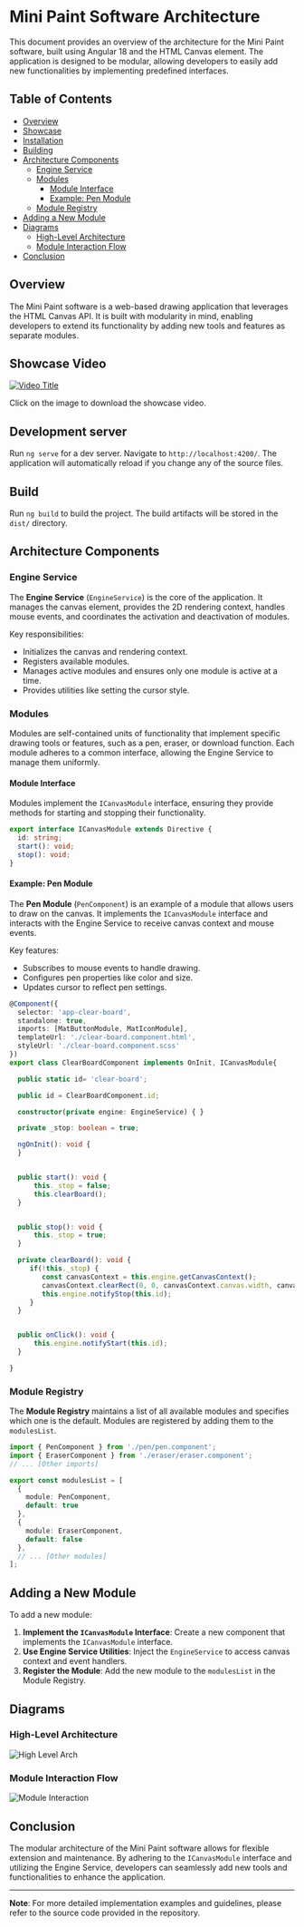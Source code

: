 # Mini Paint Software Architecture

This document provides an overview of the architecture for the Mini Paint software, built using Angular 18 and the HTML Canvas element. The application is designed to be modular, allowing developers to easily add new functionalities by implementing predefined interfaces.

## Table of Contents

- [Overview](#overview)
- [Showcase](#showcase-video)
- [Installation](#development-server)
- [Building](#build)
- [Architecture Components](#architecture-components)
  - [Engine Service](#engine-service)
  - [Modules](#modules)
    - [Module Interface](#module-interface)
    - [Example: Pen Module](#example-pen-module)
  - [Module Registry](#module-registry)
- [Adding a New Module](#adding-a-new-module)
- [Diagrams](#diagrams)
  - [High-Level Architecture](#high-level-architecture)
  - [Module Interaction Flow](#module-interaction-flow)
- [Conclusion](#conclusion)

## Overview

The Mini Paint software is a web-based drawing application that leverages the HTML Canvas API. It is built with modularity in mind, enabling developers to extend its functionality by adding new tools and features as separate modules.

## Showcase Video

[![Video Title](https://raw.githubusercontent.com/nagendras176/public-asset/refs/heads/main/Screenshot%202024-11-17%20at%2011.56.51%20PM.png)](https://github.com/nagendras176/public-asset/raw/refs/heads/main/Paint%20Application%20Showcase%20with%20Angular.mp4)

Click on the image to download the showcase video.

## Development server

Run `ng serve` for a dev server. Navigate to `http://localhost:4200/`. The application will automatically reload if you change any of the source files.


## Build

Run `ng build` to build the project. The build artifacts will be stored in the `dist/` directory.


## Architecture Components

### Engine Service

The **Engine Service** (`EngineService`) is the core of the application. It manages the canvas element, provides the 2D rendering context, handles mouse events, and coordinates the activation and deactivation of modules.

Key responsibilities:

- Initializes the canvas and rendering context.
- Registers available modules.
- Manages active modules and ensures only one module is active at a time.
- Provides utilities like setting the cursor style.



### Modules

Modules are self-contained units of functionality that implement specific drawing tools or features, such as a pen, eraser, or download function. Each module adheres to a common interface, allowing the Engine Service to manage them uniformly.

#### Module Interface

Modules implement the `ICanvasModule` interface, ensuring they provide methods for starting and stopping their functionality.

```typescript
export interface ICanvasModule extends Directive {
  id: string;
  start(): void;
  stop(): void;
}
```

#### Example: Pen Module

The **Pen Module** (`PenComponent`) is an example of a module that allows users to draw on the canvas. It implements the `ICanvasModule` interface and interacts with the Engine Service to receive canvas context and mouse events.

Key features:

- Subscribes to mouse events to handle drawing.
- Configures pen properties like color and size.
- Updates cursor to reflect pen settings.

```typescript
@Component({
  selector: 'app-clear-board',
  standalone: true,
  imports: [MatButtonModule, MatIconModule],
  templateUrl: './clear-board.component.html',
  styleUrl: './clear-board.component.scss'
})
export class ClearBoardComponent implements OnInit, ICanvasModule{

  public static id= 'clear-board';

  public id = ClearBoardComponent.id;

  constructor(private engine: EngineService) { }

  private _stop: boolean = true;

  ngOnInit(): void {
  }


  public start(): void {
      this._stop = false;
      this.clearBoard();  
  }


  public stop(): void {
      this._stop = true;
  }

  private clearBoard(): void {
     if(!this._stop) {
        const canvasContext = this.engine.getCanvasContext();
        canvasContext.clearRect(0, 0, canvasContext.canvas.width, canvasContext.canvas.height);
        this.engine.notifyStop(this.id);
     }
  }


  public onClick(): void {
      this.engine.notifyStart(this.id);
  }

}
```

### Module Registry

The **Module Registry** maintains a list of all available modules and specifies which one is the default. Modules are registered by adding them to the `modulesList`.

```typescript
import { PenComponent } from './pen/pen.component';
import { EraserComponent } from './eraser/eraser.component';
// ... [Other imports]

export const modulesList = [
  {
    module: PenComponent,
    default: true
  },
  {
    module: EraserComponent,
    default: false
  },
  // ... [Other modules]
];
```

## Adding a New Module

To add a new module:

1. **Implement the `ICanvasModule` Interface**: Create a new component that implements the `ICanvasModule` interface.
2. **Use Engine Service Utilities**: Inject the `EngineService` to access canvas context and event handlers.
3. **Register the Module**: Add the new module to the `modulesList` in the Module Registry.

## Diagrams

### High-Level Architecture

![High Level Arch ](https://raw.githubusercontent.com/nagendras176/public-asset/refs/heads/main/Screenshot%202024-11-18%20at%2012.31.23%20AM.png)

### Module Interaction Flow

![Module Interaction](https://raw.githubusercontent.com/nagendras176/public-asset/refs/heads/main/Screenshot%202024-11-18%20at%2012.30.20%20AM.png)

## Conclusion

The modular architecture of the Mini Paint software allows for flexible extension and maintenance. By adhering to the `ICanvasModule` interface and utilizing the Engine Service, developers can seamlessly add new tools and functionalities to enhance the application.

---

**Note**: For more detailed implementation examples and guidelines, please refer to the source code provided in the repository.
